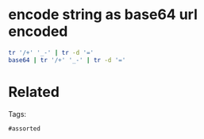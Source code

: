 # encode string as base64 url encoded
```bash
tr '/+' '_-' | tr -d '='
base64 | tr '/+' '_-' | tr -d '='
```

# Related


Tags:

    #assorted
